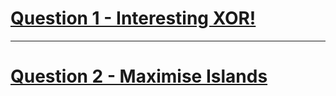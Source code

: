 # [**Question 1 - Interesting XOR!**](https://www.codechef.com/problems/IRSTXOR)
---
# [**Question 2 - Maximise Islands**](https://www.codechef.com/problems/MINIL)
